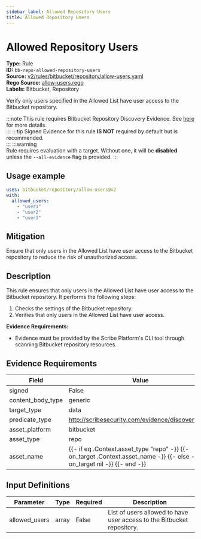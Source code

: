 ```yaml
---
sidebar_label: Allowed Repository Users
title: Allowed Repository Users
---  
```

# Allowed Repository Users  
**Type:** Rule  
**ID:** `bb-repo-allowed-repository-users`  
**Source:** [v2/rules/bitbucket/repository/allow-users.yaml](https://github.com/scribe-public/sample-policies/blob/main/v2/rules/bitbucket/repository/allow-users.yaml)  
**Rego Source:** [allow-users.rego](https://github.com/scribe-public/sample-policies/blob/main/v2/rules/bitbucket/repository/allow-users.rego)  
**Labels:** Bitbucket, Repository  

Verify only users specified in the Allowed List have user access to the Bitbucket repository.

:::note 
This rule requires Bitbucket Repository Discovery Evidence. See [here](/docs/platforms/discover#bitbucket-discovery) for more details.  
::: 
:::tip 
Signed Evidence for this rule **IS NOT** required by default but is recommended.  
::: 
:::warning  
Rule requires evaluation with a target. Without one, it will be **disabled** unless the `--all-evidence` flag is provided.
::: 

## Usage example

```yaml
uses: bitbucket/repository/allow-users@v2
with:
  allowed_users:
    - "user1"
    - "user2"
    - "user3"
```

## Mitigation  
Ensure that only users in the Allowed List have user access to the Bitbucket repository to reduce the risk of unauthorized access.


## Description  
This rule ensures that only users in the Allowed List have user access to the Bitbucket repository.
It performs the following steps:

1. Checks the settings of the Bitbucket repository.
2. Verifies that only users in the Allowed List have user access.

**Evidence Requirements:**
- Evidence must be provided by the Scribe Platform's CLI tool through scanning Bitbucket repository resources.

## Evidence Requirements  
| Field | Value |
|-------|-------|
| signed | False |
| content_body_type | generic |
| target_type | data |
| predicate_type | http://scribesecurity.com/evidence/discovery/v0.1 |
| asset_platform | bitbucket |
| asset_type | repo |
| asset_name | {{- if eq .Context.asset_type "repo" -}} {{- on_target .Context.asset_name -}} {{- else -}} {{- on_target nil -}} {{- end -}} |

## Input Definitions  
| Parameter | Type | Required | Description |
|-----------|------|----------|-------------|
| allowed_users | array | False | List of users allowed to have user access to the Bitbucket repository. |

